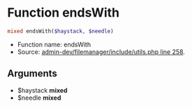 Function endsWith
===========================





```php
mixed endsWith($haystack, $needle)
```

* Function name: endsWith
* Source: [admin-dev/filemanager/include/utils.php line 258](https://github.com/PrestaShop/PrestaShop/blob/1.6.0.13/admin-dev/filemanager/include/utils.php#L258).

Arguments
---------

* $haystack **mixed**
* $needle **mixed**

